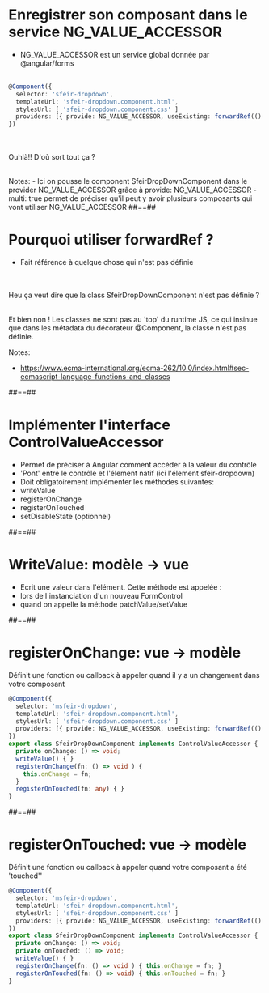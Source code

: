<!-- .slide: class="with-code inconsolata" -->
# Enregistrer son composant dans le service NG_VALUE_ACCESSOR

-   NG_VALUE_ACCESSOR est un service global donnée par @angular/forms
  <br/><br/>

```typescript
@Component({
  selector: 'sfeir-dropdown',
  templateUrl: 'sfeir-dropdown.component.html',
  stylesUrl: [ 'sfeir-dropdown.component.css' ]
  providers: [{ provide: NG_VALUE_ACCESSOR, useExisting: forwardRef(() => SfeirDropDownComponent), multi: true }]
})
```

<!-- .element: class="big-code" -->

<br/><br/>
Ouhlà!! D'où sort tout ça ?

<!-- .element: class="center important" -->
<br/>
Notes:
- Ici on pousse le component SfeirDropDownComponent dans le provider NG_VALUE_ACCESSOR grâce à provide: NG_VALUE_ACCESSOR
- multi: true permet de préciser qu'il peut y avoir plusieurs composants qui vont utiliser NG_VALUE_ACCESSOR
##==##

<!-- .slide: class="inconsolata with-code" -->

# Pourquoi utiliser forwardRef ?

-   Fait référence à quelque chose qui n'est pas définie
    <br/><br/><br/>

Heu ça veut dire que la class SfeirDropDownComponent n'est pas définie ?

<!-- .element: class="center important"-->
<br/>
Et bien non ! Les classes ne sont pas au 'top' du runtime JS, ce qui insinue que dans les métadata du décorateur @Component, la classe n'est pas définie.

Notes:

-   https://www.ecma-international.org/ecma-262/10.0/index.html#sec-ecmascript-language-functions-and-classes

##==##

<!-- .slide -->

# Implémenter l'interface ControlValueAccessor

-   Permet de préciser à Angular comment accéder à la valeur du contrôle
-   'Pont' entre le contrôle et l'élement natif (ici l'élement sfeir-dropdown)
-   Doit obligatoirement implémenter les méthodes suivantes:
-   writeValue
-   registerOnChange
-   registerOnTouched
-   setDisableState (optionnel)

##==##

<!-- .slide: class="sfeir-basic-slide" -->

# WriteValue: modèle -> vue

-  Ecrit une valeur dans l'élément. Cette méthode est appelée :
  -   lors de l'instanciation d'un nouveau FormControl
  -   quand on appelle la méthode patchValue/setValue

##==##

<!-- .slide: class="with-code inconsolata" -->

# registerOnChange: vue -> modèle

Définit une fonction ou callback à appeler quand il y a un changement dans votre composant

```typescript
@Component({
  selector: 'msfeir-dropdown',
  templateUrl: 'sfeir-dropdown.component.html',
  stylesUrl: [ 'sfeir-dropdown.component.css' ]
  providers: [{ provide: NG_VALUE_ACCESSOR, useExisting: forwardRef(() => SfeirDropDownComponent), multi: true }]
})
export class SfeirDropDownComponent implements ControlValueAccessor {
  private onChange: () => void;
  writeValue() { }
  registerOnChange(fn: () => void ) {
    this.onChange = fn;
  }
  registerOnTouched(fn: any) { }
}
```

<!-- .element: class="medium-code" -->

##==##

<!-- .slide: class="with-code inconsolata" -->

# registerOnTouched: vue -> modèle

Définit une fonction ou callback à appeler quand votre composant a été 'touched''

```typescript
@Component({
  selector: 'msfeir-dropdown',
  templateUrl: 'sfeir-dropdown.component.html',
  stylesUrl: [ 'sfeir-dropdown.component.css' ]
  providers: [{ provide: NG_VALUE_ACCESSOR, useExisting: forwardRef(() => SfeirDropDownComponent), multi: true }]
})
export class SfeirDropDownComponent implements ControlValueAccessor {
  private onChange: () => void;
  private onTouched: () => void;
  writeValue() { }
  registerOnChange(fn: () => void ) { this.onChange = fn; }
  registerOnTouched(fn: () => void) { this.onTouched = fn; }
}
```

<!-- .element: class="medium-code" -->
